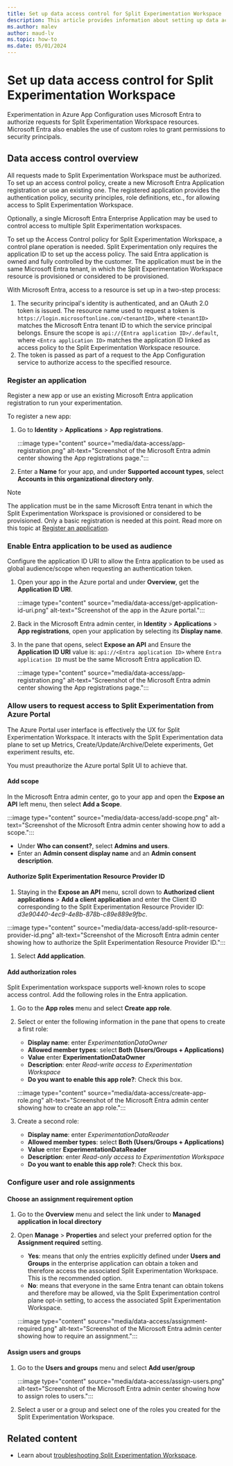 ```yaml
---
title: Set up data access control for Split Experimentation Workspace
description: This article provides information about setting up data access control for Split Experimentation Workspace.
ms.author: malev
author: maud-lv
ms.topic: how-to
ms.date: 05/01/2024
---
```


# Set up data access control for Split Experimentation Workspace

Experimentation in Azure App Configuration uses Microsoft Entra to authorize requests for Split Experimentation Workspace resources. Microsoft Entra also enables the use of custom roles to grant permissions to security principals.

## Data access control overview

All requests made to Split Experimentation Workspace must be authorized. To set up an access control policy, create a new Microsoft Entra Application registration or use an existing one. The registered application provides the authentication policy, security principles, role definitions, etc., for allowing access to Split Experimentation Workspace.

Optionally, a single Microsoft Entra Enterprise Application may be used to control access to multiple Split Experimentation workspaces.

To set up the Access Control policy for Split Experimentation Workspace, a control plane operation is needed. Split Experimentation only requires the application ID to set up the access policy. The said Entra application is owned and fully controlled by the customer. The application must be in the same Microsoft Entra tenant, in which the Split Experimentation Workspace resource is provisioned or considered to be provisioned.

With Microsoft Entra, access to a resource is set up in a two-step process:

1. The security principal's identity is authenticated, and an OAuth 2.0 token is issued. The resource name used to request a token is `https://login.microsoftonline.com/<tenantID>`, where `<tenantID>` matches the Microsoft Entra tenant ID to which the service principal belongs. Ensure the scope is `api://{Entra application ID>/.default`, where `<Entra application ID>` matches the application ID linked as access policy to the Split Experimentation Workspace resource.
1. The token is passed as part of a request to the App Configuration service to authorize access to the specified resource.

### Register an application

Register a new app or use an existing Microsoft Entra application registration to run your experimentation.

To register a new app:

1. Go to **Identity** > **Applications** > **App registrations**.

    :::image type="content" source="media/data-access/app-registration.png" alt-text="Screenshot of the Microsoft Entra admin center showing the App registrations page.":::

1. Enter a **Name** for your app, and under **Supported account types**, select **Accounts in this organizational directory only**.

> [!NOTE]
> The application must be in the same Microsoft Entra tenant in which the Split Experimentation Workspace is provisioned or considered to be provisioned. Only a basic registration is needed at this point. Read more on this topic at [Register an application](/entra/identity-platform/quickstart-register-app).

### Enable Entra application to be used as audience

Configure the application ID URI to allow the Entra application to be used as global audience/scope when requesting an authentication token.

1. Open your app in the Azure portal and under **Overview**, get the **Application ID URI**.

    :::image type="content" source="media/data-access/get-application-id-uri.png" alt-text="Screenshot of the app in the Azure portal.":::

1. Back in the Microsoft Entra admin center, in **Identity** > **Applications** > **App registrations**, open your application by selecting its **Display name**.
1. In the pane that opens, select **Expose an API** and Ensure the **Application ID URI** value is: `api://<Entra application ID>` where `Entra application ID` must be the same Microsoft Entra application ID.

    :::image type="content" source="media/data-access/app-registration.png" alt-text="Screenshot of the Microsoft Entra admin center showing the App registrations page.":::

### Allow users to request access to Split Experimentation from Azure Portal

The Azure Portal user interface is effectively the UX for Split Experimentation Workspace. It interacts with the Split Experimentation data plane to set up Metrics, Create/Update/Archive/Delete experiments, Get experiment results, etc.

You must preauthorize the Azure portal Split UI to achieve that.

#### Add scope

In the Microsoft Entra admin center, go to your app and open the **Expose an API** left menu, then select **Add a Scope**.

:::image type="content" source="media/data-access/add-scope.png" alt-text="Screenshot of the Microsoft Entra admin center showing how to add a scope.":::

- Under **Who can consent?**, select **Admins and users**.
- Enter an **Admin consent display name** and an **Admin consent description**.

#### Authorize Split Experimentation Resource Provider ID

1. Staying in the **Expose an API** menu, scroll down to **Authorized client applications** > **Add a client application** and enter the Client ID corresponding to the Split Experimentation Resource Provider ID: *d3e90440-4ec9-4e8b-878b-c89e889e9fbc*.

:::image type="content" source="media/data-access/add-split-resource-provider-id.png" alt-text="Screenshot of the Microsoft Entra admin center showing how to authorize the Split Experimentation Resource Provider ID.":::

1. Select **Add application**.

#### Add authorization roles

Split Experimentation workspace supports well-known roles to scope access control. Add the following roles in the Entra application.

1. Go to the **App roles** menu and select **Create app role**.
1. Select or enter the following information in the pane that opens to create a first role:

    - **Display name**: enter *ExperimentationDataOwner*
    - **Allowed member types**: select **Both (Users/Groups + Applications)**
    - **Value** enter **ExperimentationDataOwner**
    - **Description**: enter *Read-write access to Experimentation Workspace*
    - **Do you want to enable this app role?**: Check this box.

    :::image type="content" source="media/data-access/create-app-role.png" alt-text="Screenshot of the Microsoft Entra admin center showing how to create an app role.":::

1. Create a second role:

    - **Display name**: enter *ExperimentationDataReader*
    - **Allowed member types**: select **Both (Users/Groups + Applications)**
    - **Value** enter **ExperimentationDataReader**
    - **Description**: enter *Read-only access to Experimentation Workspace*
    - **Do you want to enable this app role?**: Check this box.

### Configure user and role assignments

#### Choose an assignment requirement option

1. Go to the **Overview** menu and select the link under to **Managed application in local directory**
1. Open **Manage** > **Properties** and select your preferred option for the **Assignment required** setting.
    - **Yes**: means that only the entries explicitly defined under **Users and Groups** in the enterprise application can obtain a token and therefore access the associated Split Experimentation Workspace. This is the recommended option.
    - **No**: means that everyone in the same Entra tenant can obtain tokens and therefore may be allowed, via the Split Experimentation control plane opt-in setting, to access the associated Split Experimentation Workspace.

    :::image type="content" source="media/data-access/assignment-required.png" alt-text="Screenshot of the Microsoft Entra admin center showing how to require an assignment.":::

#### Assign users and groups

1. Go to the **Users and groups** menu and select **Add user/group**

    :::image type="content" source="media/data-access/assign-users.png" alt-text="Screenshot of the Microsoft Entra admin center showing how to assign roles to users.":::
1. Select a user or a group and select one of the roles you created for the Split Experimentation Workspace. 

## Related content

- Learn about [troubleshooting Split Experimentation Workspace](troubleshoot.md).
